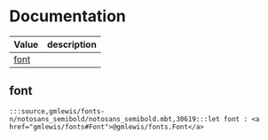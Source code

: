 # Documentation
|Value|description|
|---|---|
|[font](#font)||

## font

```moonbit
:::source,gmlewis/fonts-n/notosans_semibold/notosans_semibold.mbt,30619:::let font : <a href="gmlewis/fonts#Font">@gmlewis/fonts.Font</a>
```

